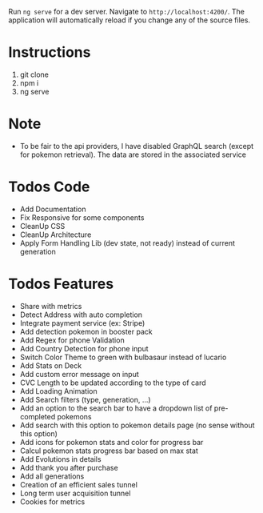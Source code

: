 Run `ng serve` for a dev server. Navigate to `http://localhost:4200/`. The application will automatically reload if you change any of the source files.

# Instructions
1. git clone
2. npm i
3. ng serve

# Note
* To be fair to the api providers, I have disabled GraphQL search (except for pokemon retrieval). The data are stored in the associated service

# Todos Code
* Add Documentation
* Fix Responsive for some components
* CleanUp CSS
* CleanUp Architecture
* Apply Form Handling Lib (dev state, not ready) instead of current generation

# Todos Features
* Share with metrics
* Detect Address with auto completion
* Integrate payment service (ex: Stripe)
* Add detection pokemon in booster pack
* Add Regex for phone Validation
* Add Country Detection for phone input
* Switch Color Theme to green with bulbasaur instead of lucario
* Add Stats on Deck
* Add custom error message on input
* CVC Length to be updated according to the type of card
* Add Loading Animation
* Add Search filters (type, generation, ...)
* Add an option to the search bar to have a dropdown list of pre-completed pokemons
* Add search with this option to pokemon details page (no sense without this option)
* Add icons for pokemon stats and color for progress bar
* Calcul pokemon stats progress bar based on max stat
* Add Evolutions in details
* Add thank you after purchase
* Add all generations
* Creation of an efficient sales tunnel
* Long term user acquisition tunnel
* Cookies for metrics
